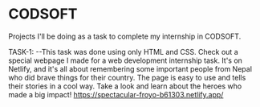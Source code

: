 # CODSOFT
Projects I'll be doing as a task to complete my internship in CODSOFT.


TASK-1:
 --This task was done using only HTML and CSS.
 Check out a special webpage I made for a web development internship task. It's on Netlify, and it's all about remembering some important people from Nepal who did brave things     for their country. The page is easy to use and tells their stories in a cool way. Take a look and learn about the heroes who made a big impact!
https://spectacular-froyo-b61303.netlify.app/
